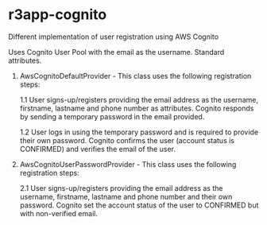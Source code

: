 # r3app-cognito
Different implementation of user registration using AWS Cognito

Uses Cognito User Pool with the email as the username. Standard attributes.

1. AwsCognitoDefaultProvider - This class uses the following registration steps:

	1.1 User signs-up/registers providing the email address as the username, firstname, lastname and phone number as attributes. Cognito responds by sending a temporary password in the email provided.
	
	1.2 User logs in using the temporary password and is required to provide their own password. Cognito confirms the user (account status is CONFIRMED) and verifies the email of the user. 
   

2. AwsCognitoUserPasswordProvider - This class uses the following registration steps:

   2.1 User signs-up/registers providing the email address as the username, firstname, lastname and phone number and their own password. Cognito set the account status of the user to CONFIRMED but with non-verified email.  
   
